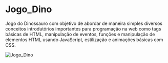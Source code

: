 
# Jogo_Dino
Jogo do Dinossauro com objetivo de abordar de maneira simples diversos conceitos introdutórios importantes para programação na web como tags básicas de HTML, manipulação de eventos, funções e manipulação de elementos HTML usando JavaScript, estilização e animações básicas com CSS.

![Jogo_Dino](https://user-images.githubusercontent.com/66983974/118291227-b9886e00-b4ad-11eb-9909-b756b5e99857.png)

